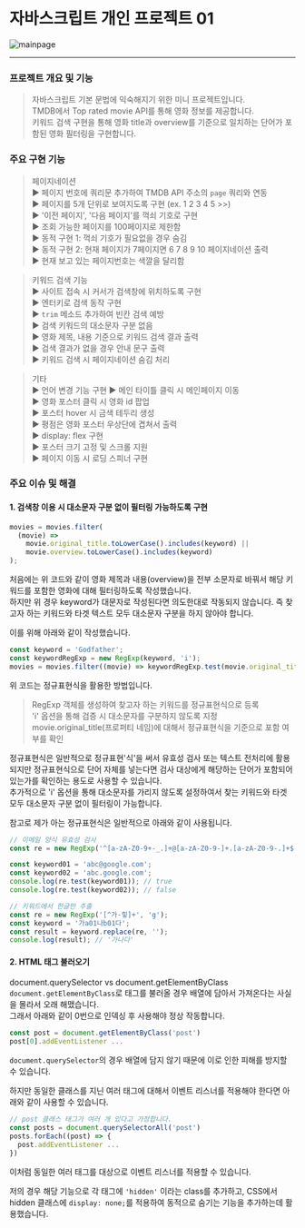 # 자바스크립트 개인 프로젝트 01

![mainpage](./img/reference_main.png)

---

### 프로젝트 개요 및 기능

> 자바스크립트 기본 문법에 익숙해지기 위한 미니 프로젝트입니다.  
> TMDB에서 Top rated movie API를 통해 영화 정보를 제공합니다.  
> 키워드 검색 구현을 통해 영화 title과 overview를 기준으로 일치하는 단어가 포함된 영화 필터링을 구현합니다.

### 주요 구현 기능

> 페이지네이션  
>  ▶︎ 페이지 번호에 쿼리문 추가하여 TMDB API 주소의 `page` 쿼리와 연동  
>  ▶︎ 페이지를 5개 단위로 보여지도록 구현 (ex. 1 2 3 4 5 >>)  
>  ▶︎ '이전 페이지', '다음 페이지'를 꺽쇠 기호로 구현  
>  ▶︎ 조회 가능한 페이지를 100페이지로 제한함  
>  ▶︎ 동적 구현 1: 꺽쇠 기호가 필요없을 경우 숨김  
>  ▶︎ 동적 구현 2: 현재 페이지가 7페이지면 6 7 8 9 10 페이지네이션 출력  
>  ▶︎ 현재 보고 있는 페이지번호는 색깔을 달리함

> 키워드 검색 기능  
>  ▶︎ 사이트 접속 시 커서가 검색창에 위치하도록 구현  
>  ▶︎ 엔터키로 검색 동작 구현  
>  ▶︎ `trim` 메소드 추가하여 빈칸 검색 예방  
>  ▶︎ 검색 키워드의 대소문자 구분 없음  
>  ▶︎ 영화 제목, 내용 기준으로 키워드 검색 결과 출력  
>  ▶︎ 검색 결과가 없을 경우 안내 문구 출력  
>  ▶︎ 키워드 검색 시 페이지네이션 숨김 처리

> 기타  
>  ▶︎ 언어 변경 기능 구현
>  ▶︎ 메인 타이틀 클릭 시 메인페이지 이동  
>  ▶︎ 영화 포스터 클릭 시 영화 id 팝업  
>  ▶︎ 포스터 hover 시 금색 테두리 생성  
>  ▶︎ 평점은 영화 포스터 우상단에 겹쳐서 출력  
>  ▶︎ display: flex 구현  
>  ▶︎ 포스터 크기 고정 및 스크롤 지원  
>  ▶︎ 페이지 이동 시 로딩 스피너 구현

### 주요 이슈 및 해결

#### 1. 검색창 이용 시 대소문자 구분 없이 필터링 가능하도록 구현

```javascript
movies = movies.filter(
  (movie) =>
    movie.original_title.toLowerCase().includes(keyword) ||
    movie.overview.toLowerCase().includes(keyword)
);
```

처음에는 위 코드와 같이 영화 제목과 내용(overview)을 전부 소문자로 바꿔서 해당 키워드를 포함한 영화에 대해 필터링하도록 작성했습니다.  
하지만 위 경우 keyword가 대문자로 작성된다면 의도한대로 작동되지 않습니다. 즉 찾고자 하는 키워드와 타겟 텍스트 모두 대소문자 구분을 하지 않아야 합니다.

이를 위해 아래와 같이 작성했습니다.

```javascript
const keyword = 'Godfather';
const keywordRegExp = new RegExp(keyword, 'i');
movies = movies.filter((movie) => keywordRegExp.test(movie.original_title));
```

위 코드는 정규표현식을 활용한 방법입니다.

> RegExp 객체를 생성하여 찾고자 하는 키워드를 정규표현식으로 등록  
> 'i' 옵션을 통해 검증 시 대소문자를 구분하지 않도록 지정  
> movie.original_title(프로퍼티 네임)에 대해서 정규표현식을 기준으로 포함 여부를 확인

정규표현식은 일반적으로 정규표현'식'을 써서 유효성 검사 또는 텍스트 전처리에 활용되지만 정규표현식으로 단어 자체를 넣는다면 검사 대상에게 해당하는 단어가 포함되어 있는가를 확인하는 용도로 사용할 수 있습니다.  
추가적으로 'i' 옵션을 통해 대소문자를 가리지 않도록 설정하여서 찾는 키워드와 타겟 모두 대소문자 구분 없이 필터링이 가능합니다.

참고로 제가 아는 정규표현식은 일반적으로 아래와 같이 사용됩니다.

```javascript
// 이메일 양식 유효성 검사
const re = new RegExp('^[a-zA-Z0-9+-_.]+@[a-zA-Z0-9-]+.[a-zA-Z0-9-.]+$');

const keyword01 = 'abc@google.com';
const keyword02 = 'abc.google.com';
console.log(re.test(keyword01)); // true
console.log(re.test(keyword02)); // false
```

```javascript
// 키워드에서 한글만 추출
const re = new RegExp('[^가-힣]+', 'g');
const keyword = '가a01나b01다';
const result = keyword.replace(re, '');
console.log(result); // '가나다'
```

#### 2. HTML 태그 불러오기

document.querySelector vs document.getElementByClass  
`document.getElementByClass`로 태그를 불러올 경우 배열에 담아서 가져온다는 사실을 몰라서 오래 해맸습니다.  
그래서 아래와 같이 0번으로 인덱싱 후 사용해야 정상 작동합니다.

```javascript
const post = document.getElementByClass('post')
post[0].addEventListener ...
```

`document.querySelector`의 경우 배열에 담지 않기 때문에 이로 인한 피해를 방지할 수 있습니다.

하지만 동일한 클래스를 지닌 여러 태그에 대해서 이벤트 리스너를 적용해야 한다면 아래와 같이 사용할 수 있습니다.

```javascript
// post 클래스 태그가 여러 개 있다고 가정합니다.
const posts = document.querySelectorAll('post')
posts.forEach((post) => {
  post.addEventListener ...
})
```

이처럼 동일한 여러 태그를 대상으로 이벤트 리스너를 적용할 수 있습니다.

저의 경우 해당 기능으로 각 태그에 `'hidden'` 이라는 class를 추가하고, CSS에서 hidden 클래스에 `display: none;`를 적용하여 동적으로 숨기는 기능을 추가하는데 활용했습니다.

